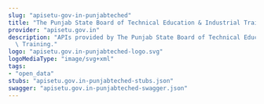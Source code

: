 ```yaml
---
slug: "apisetu-gov-in-punjabteched"
title: "The Punjab State Board of Technical Education & Industrial Training"
provider: "apisetu.gov.in"
description: "APIs provided by The Punjab State Board of Technical Education & Industrial\
  \ Training."
logo: "apisetu.gov.in-punjabteched-logo.svg"
logoMediaType: "image/svg+xml"
tags:
- "open_data"
stubs: "apisetu.gov.in-punjabteched-stubs.json"
swagger: "apisetu.gov.in-punjabteched-swagger.json"
---
```

